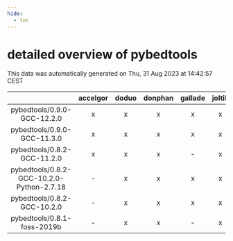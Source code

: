 ```yaml
---
hide:
  - toc
---
```


detailed overview of pybedtools
===============================


This data was automatically generated on Thu, 31 Aug 2023 at 14:42:57 CEST  

| |accelgor|doduo|donphan|gallade|joltik|skitty|swalot|victini|
| :---: | :---: | :---: | :---: | :---: | :---: | :---: | :---: | :---: |
|pybedtools/0.9.0-GCC-12.2.0|x|x|x|x|x|x|x|x|
|pybedtools/0.9.0-GCC-11.3.0|x|x|x|x|x|x|x|x|
|pybedtools/0.8.2-GCC-11.2.0|x|x|x|-|x|x|x|x|
|pybedtools/0.8.2-GCC-10.2.0-Python-2.7.18|-|x|x|x|x|x|x|x|
|pybedtools/0.8.2-GCC-10.2.0|-|x|x|x|x|x|x|x|
|pybedtools/0.8.1-foss-2019b|-|x|x|-|x|x|x|x|
